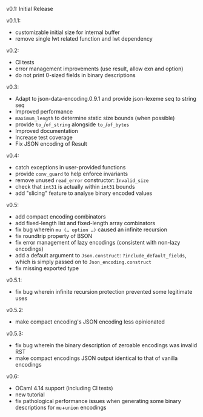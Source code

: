 v0.1: Initial Release

v0.1.1:  
- customizable initial size for internal buffer
- remove single lwt related function and lwt dependency

v0.2:  
- CI tests
- error management improvements (use result, allow exn and option)
- do not print 0-sized fields in binary descriptions

v0.3:  
- Adapt to json-data-encoding.0.9.1 and provide json-lexeme seq to string seq
- Improved performance
- `maximum_length` to determine static size bounds (when possible)
- provide `to_`/`of_string` alongside `to_`/`of_bytes`
- Improved documentation
- Increase test coverage
- Fix JSON encoding of Result

v0.4:  
- catch exceptions in user-provided functions
- provide `conv_guard` to help enforce invariants
- remove unused `read_error` constructor: `Invalid_size`
- check that `int31` is actually within `int31` bounds
- add "slicing" feature to analyse binary encoded values

v0.5:  
- add compact encoding combinators
- add fixed-length list and fixed-length array combinators
- fix bug wherein `mu (… option …)` caused an infinite recursion
- fix roundtrip property of BSON
- fix error management of lazy encodings (consistent with non-lazy encodings)
- add a default argument to `Json.construct`: `?include_default_fields`,
  which is simply passed on to `Json_encoding.construct`
- fix missing exported type

v0.5.1:  
- fix bug wherein infinite recursion protection prevented some legitimate uses

v0.5.2:  
- make compact encoding's JSON encoding less opinionated

v0.5.3:  
- fix bug wherein the binary description of zeroable encodings was invalid RST
- make compact encodings JSON output identical to that of vanilla encodings

v0.6:  
- OCaml 4.14 support (including CI tests)
- new tutorial
- fix pathological performance issues when generating some binary descriptions for `mu`+`union` encodings
